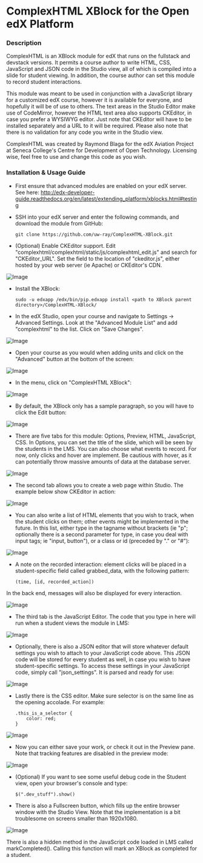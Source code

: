 # ComplexHTML XBlock for the Open edX Platform

### Description

ComplexHTML is an XBlock module for edX that runs on the fullstack and devstack versions. It permits a course author to write HTML, CSS, JavaScript and JSON code in the Studio view, all of which is compiled into a slide for student viewing. In addition, the course author can set this module to record student interactions.

This module was meant to be used in conjunction with a JavaScript library for a customized edX course, however it is available for everyone, and hopefully it will be of use to others. The text areas in the Studio Editor make use of CodeMirror, however the HTML text area also supports CKEditor, in case you prefer a WYSIWYG editor. Just note that CKEditor will have to be installed separately and a URL to it will be required. Please also note that there is no validation for any code you write in the Studio view.

ComplexHTML was created by Raymond Blaga for the edX Aviation Project at Seneca College's Centre for Development of Open Technology. Licensing wise, feel free to use and change this code as you wish.

### Installation & Usage Guide

* First ensure that advanced modules are enabled on your edX server. See here: http://edx-developer-guide.readthedocs.org/en/latest/extending_platform/xblocks.html#testing

* SSH into your edX server and enter the following commands, and download the module from GitHub:

    `git clone https://github.com/uw-ray/ComplexHTML-XBlock.git`

* (Optional) Enable CKEditor support. Edit "complexhtml/complexhtml/static/js/complexhtml_edit.js" and search for "CKEditor_URL". Set the field to the location of "ckeditor.js", either hosted by your web server (ie Apache) or CKEditor's CDN.

![Image](https://raw.githubusercontent.com/uw-ray/ComplexHTML-XBlock/master/docs/chx_01.jpg)
  
* Install the XBlock:

    `sudo -u edxapp /edx/bin/pip.edxapp install <path to XBlock parent directory>/ComplexHTML-XBlock/`

* In the edX Studio, open your course and navigate to Settings -> Advanced Settings. Look at the "Advanced Module List" and add "complexhtml" to the list. Click on "Save Changes". 

![Image](https://raw.githubusercontent.com/uw-ray/ComplexHTML-XBlock/master/docs/chx_03.jpg)

* Open your course as you would when adding units and click on the "Advanced" button at the bottom of the screen:

![Image](https://raw.githubusercontent.com/uw-ray/ComplexHTML-XBlock/master/docs/chx_04.jpg)

* In the menu, click on "ComplexHTML XBlock":

![Image](https://raw.githubusercontent.com/uw-ray/ComplexHTML-XBlock/master/docs/chx_05.jpg)

* By default, the XBlock only has a sample paragraph, so you will have to click the Edit button:

![Image](https://raw.githubusercontent.com/uw-ray/ComplexHTML-XBlock/master/docs/chx_06.jpg)

* There are five tabs for this module: Options, Preview, HTML, JavaScript, CSS. In Options, you can set the title of the slide, which will be seen by the students in the LMS. You can also choose what events to record. For now, only clicks and hover are implement. Be cautious with hover, as it can potentially throw massive amounts of data at the database server.

![Image](https://raw.githubusercontent.com/uw-ray/ComplexHTML-XBlock/master/docs/chx_07.jpg)

* The second tab allows you to create a web page within Studio. The example below show CKEditor in action:

![Image](https://raw.githubusercontent.com/uw-ray/ComplexHTML-XBlock/master/docs/chx_08.jpg)

* You can also write a list of HTML elements that you wish to track, when the student clicks on them; other events might be implemented in the future. In this list, either type in the tagname without brackets (ie "p"; optionally there is a second parameter for type, in case you deal with input tags; ie "input, button"), or a class or id (preceded by "." or "#"):

![Image](https://raw.githubusercontent.com/uw-ray/ComplexHTML-XBlock/master/docs/chx_09.jpg)

* A note on the recorded interaction: element clicks will be placed in a student-specific field called grabbed_data, with the following pattern: 

    `(time, [id, recorded_action])`

In the back end, messages will also be displayed for every interaction.

![Image](https://raw.githubusercontent.com/uw-ray/ComplexHTML-XBlock/master/docs/chx_15.jpg)

* The third tab is the JavaScript Editor. The code that you type in here will run when a student views the module in LMS:

![Image](https://raw.githubusercontent.com/uw-ray/ComplexHTML-XBlock/master/docs/chx_10.jpg)

* Optionally, there is also a JSON editor that will store whatever default settings you wish to attach to your JavaScript code above. This JSON code will be stored for every student as well, in case you wish to have student-specific settings. To access these settings in your JavaScript code, simply call "json_settings". It is parsed and ready for use:

![Image](https://raw.githubusercontent.com/uw-ray/ComplexHTML-XBlock/master/docs/chx_11.jpg)

* Lastly there is the CSS editor. Make sure selector is on the same line as the opening accolade. For example:

    ```
    .this_is_a_selector {
        color: red;
    }
    ```
    
![Image](https://raw.githubusercontent.com/uw-ray/ComplexHTML-XBlock/master/docs/chx_12.jpg)

* Now you can either save your work, or check it out in the Preview pane. Note that tracking features are disabled in the preview mode:

![Image](https://raw.githubusercontent.com/uw-ray/ComplexHTML-XBlock/master/docs/chx_13.jpg)

* (Optional) If you want to see some useful debug code in the Student view, open your browser's console and type: 

    `$(".dev_stuff").show()`
    
* There is also a Fullscreen button, which fills up the entire browser window with the Studio View. Note that the implementation is a bit troublesome on screens smaller than 1920x1080.

![Image](https://raw.githubusercontent.com/uw-ray/ComplexHTML-XBlock/master/docs/chx_14.jpg)

There is also a hidden method in the JavaScript code loaded in LMS called markCompleted(). Calling this function will mark an XBlock as completed for a student.
